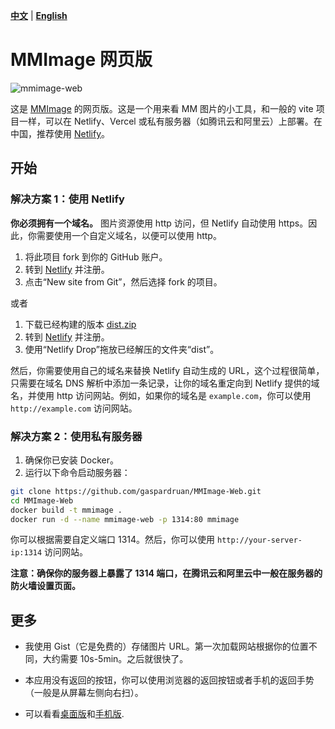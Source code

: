 [**中文**](https://github.com/gaspardruan/MMImage-Web) | [**English**](https://github.com/gaspardruan/MMImage-Web/blob/main/README-EN.md)

# MMImage 网页版

![mmimage-web](https://github.com/user-attachments/assets/f345e115-5fca-4ebd-b883-f8eb91407dbc)

这是 [MMImage](https://github.com/gaspardruan/MMImage) 的网页版。这是一个用来看 MM 图片的小工具，和一般的 vite 项目一样，可以在 Netlify、Vercel 或私有服务器（如腾讯云和阿里云）上部署。在中国，推荐使用 [Netlify](https://www.netlify.com)。

## 开始

### 解决方案 1：使用 Netlify

**你必须拥有一个域名。** 图片资源使用 http 访问，但 Netlify 自动使用 https。因此，你需要使用一个自定义域名，以便可以使用 http。

1. 将此项目 fork 到你的 GitHub 账户。
2. 转到 [Netlify](https://www.netlify.com) 并注册。
3. 点击“New site from Git”，然后选择 fork 的项目。

或者

1. 下载已经构建的版本 [dist.zip](https://github.com/gaspardruan/MMImage-Web/releases)
2. 转到 [Netlify](https://www.netlify.com) 并注册。
3. 使用“Netlify Drop”拖放已经解压的文件夹“dist”。

然后，你需要使用自己的域名来替换 Netlify 自动生成的 URL，这个过程很简单，只需要在域名 DNS 解析中添加一条记录，让你的域名重定向到 Netlify 提供的域名，并使用 http 访问网站。例如，如果你的域名是 `example.com`，你可以使用 `http://example.com` 访问网站。

### 解决方案 2：使用私有服务器

1. 确保你已安装 Docker。
2. 运行以下命令启动服务器：

```bash
git clone https://github.com/gaspardruan/MMImage-Web.git
cd MMImage-Web
docker build -t mmimage .
docker run -d --name mmimage-web -p 1314:80 mmimage
```

你可以根据需要自定义端口 1314。然后，你可以使用 `http://your-server-ip:1314` 访问网站。

**注意：确保你的服务器上暴露了 1314 端口，在腾讯云和阿里云中一般在服务器的防火墙设置页面。**

## 更多

- 我使用 Gist（它是免费的）存储图片 URL。第一次加载网站根据你的位置不同，大约需要 10s-5min。之后就很快了。

- 本应用没有返回的按钮，你可以使用浏览器的返回按钮或者手机的返回手势（一般是从屏幕左侧向右扫）。

- 可以看看[桌面版](https://github.com/gaspardruan/MMImage)和[手机版](https://github.com/gaspardruan/MMImage-Mobile).
